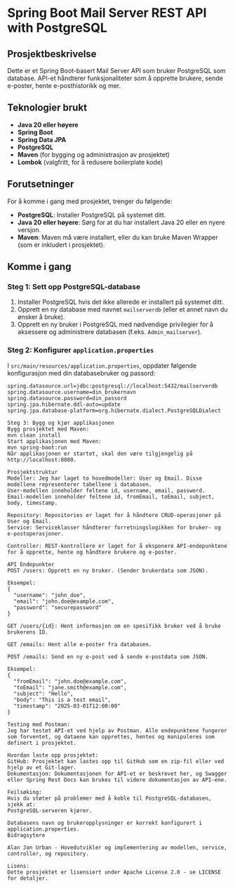 # Spring Boot Mail Server REST API with PostgreSQL

## Prosjektbeskrivelse
Dette er et Spring Boot-basert Mail Server API som bruker PostgreSQL som database. API-et håndterer funksjonaliteter som å opprette brukere, sende e-poster, hente e-posthistorikk og mer.

## Teknologier brukt
- **Java 20 eller høyere**
- **Spring Boot**
- **Spring Data JPA**
- **PostgreSQL**
- **Maven** (for bygging og administrasjon av prosjektet)
- **Lombok** (valgfritt, for å redusere boilerplate kode)

## Forutsetninger
For å komme i gang med prosjektet, trenger du følgende:

- **PostgreSQL**: Installer PostgreSQL på systemet ditt.
- **Java 20 eller høyere**: Sørg for at du har installert Java 20 eller en nyere versjon.
- **Maven**: Maven må være installert, eller du kan bruke Maven Wrapper (som er inkludert i prosjektet).

## Komme i gang

### Steg 1: Sett opp PostgreSQL-database
1. Installer PostgreSQL hvis det ikke allerede er installert på systemet ditt.
2. Opprett en ny database med navnet `mailserverdb` (eller et annet navn du ønsker å bruke).
3. Opprett en ny bruker i PostgreSQL med nødvendige privilegier for å aksessere og administrere databasen (f.eks. `Admin_mailserver`).

### Steg 2: Konfigurer `application.properties`
I `src/main/resources/application.properties`, oppdater følgende konfigurasjon med din databasebruker og passord:
```properties
spring.datasource.url=jdbc:postgresql://localhost:5432/mailserverdb
spring.datasource.username=din_brukernavn
spring.datasource.password=din_passord
spring.jpa.hibernate.ddl-auto=update
spring.jpa.database-platform=org.hibernate.dialect.PostgreSQLDialect

Steg 3: Bygg og kjør applikasjonen
Bygg prosjektet med Maven:
mvn clean install
Start applikasjonen med Maven:
mvn spring-boot:run
Når applikasjonen er startet, skal den være tilgjengelig på http://localhost:8080.

Prosjektstruktur
Modeller: Jeg har laget to hovedmodeller: User og Email. Disse modellene representerer tabellene i databasen.
User-modellen inneholder feltene id, username, email, password.
Email-modellen inneholder feltene id, fromEmail, toEmail, subject, body, timestamp.

Repository: Repositories er laget for å håndtere CRUD-operasjoner på User og Email.
Service: Serviceklasser håndterer forretningslogikken for bruker- og e-postoperasjoner.

Controller: REST-kontrollere er laget for å eksponere API-endepunktene for å opprette, hente og håndtere brukere og e-poster.

API Endepunkter
POST /users: Opprett en ny bruker. (Sender brukerdata som JSON).

Eksempel:
{
  "username": "john_doe",
  "email": "john.doe@example.com",
  "password": "securepassword"
}

GET /users/{id}: Hent informasjon om en spesifikk bruker ved å bruke brukerens ID.

GET /emails: Hent alle e-poster fra databasen.

POST /emails: Send en ny e-post ved å sende e-postdata som JSON.

Eksempel:
{
  "fromEmail": "john.doe@example.com",
  "toEmail": "jane.smith@example.com",
  "subject": "Hello",
  "body": "This is a test email",
  "timestamp": "2025-03-01T12:00:00"
}

Testing med Postman:
Jeg har testet API-et ved hjelp av Postman. Alle endepunktene fungerer som forventet, og dataene kan opprettes, hentes og manipuleres som definert i prosjektet.

Hvordan laste opp prosjektet:
GitHub: Prosjektet kan lastes opp til GitHub som en zip-fil eller ved hjelp av et Git-lager.
Dokumentasjon: Dokumentasjonen for API-et er beskrevet her, og Swagger eller Spring Rest Docs kan brukes til videre dokumentasjon av API-ene.

Feilsøking:
Hvis du støter på problemer med å koble til PostgreSQL-databasen, sjekk at:
PostgreSQL-serveren kjører.

Databasens navn og brukeropplysninger er korrekt konfigurert i application.properties.
Bidragsytere

Alan Jan Urban - Hovedutvikler og implementering av modellen, service, controller, og repository.

Lisens:
Dette prosjektet er lisensiert under Apache License 2.0 - se LICENSE for detaljer.
